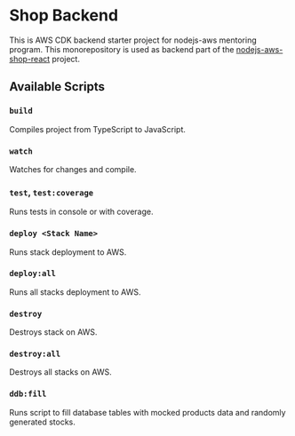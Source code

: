 # Shop Backend

This is AWS CDK backend starter project for nodejs-aws mentoring program. This monorepository is used as backend part of the [nodejs-aws-shop-react](https://github.com/CarphatianSnake/nodejs-aws-shop-react) project.

## Available Scripts

### `build`

Compiles project from TypeScript to JavaScript.

### `watch`

Watches for changes and compile.

### `test`, `test:coverage`

Runs tests in console or with coverage.

### `deploy <Stack Name>`

Runs stack deployment to AWS.

### `deploy:all`

Runs all stacks deployment to AWS.

### `destroy`

Destroys stack on AWS.

### `destroy:all`

Destroys all stacks on AWS.

### `ddb:fill`

Runs script to fill database tables with mocked products data and randomly generated stocks.

